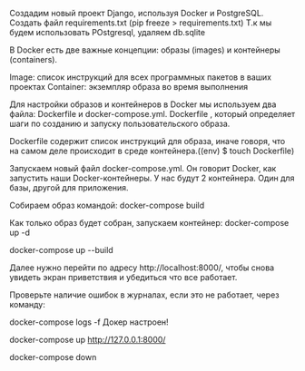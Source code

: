 Создадим новый проект Django, используя Docker и PostgreSQL.
Создать файл requirements.txt (pip freeze > requirements.txt)
Т.к мы будем использовать POstgresql, удаляем db.sqlite


В Docker есть две важные концепции: образы (images) и контейнеры (containers).

Image: список инструкций для всех программных пакетов в ваших проектах
Container: экземпляр образа во время выполнения

Для настройки образов и контейнеров в Docker мы используем два файла:
Dockerfile и docker-compose.yml.
Dockerfile , который определяет шаги по созданию и запуску пользовательского образа.

Dockerfile содержит список инструкций для образа,
иначе говоря, что на самом деле происходит в среде контейнера.((env) $ touch Dockerfile)

Запускаем новый файл docker-compose.yml.
Он говорит Docker, как запустить наши Docker-контейнеры.
У нас будут 2 контейнера. Один для базы, другой для приложения.

Собираем образ командой:
docker-compose build

Как только образ будет собран, запускаем контейнер:
docker-compose up -d

docker-compose up --build

Далее нужно перейти по адресу http://localhost:8000/,
чтобы снова увидеть экран приветствия и убедиться что все работает.

Проверьте наличие ошибок в журналах, если это не работает, через команду:

docker-compose logs -f
Докер настроен!


docker-compose up
http://127.0.0.1:8000/

docker-compose down